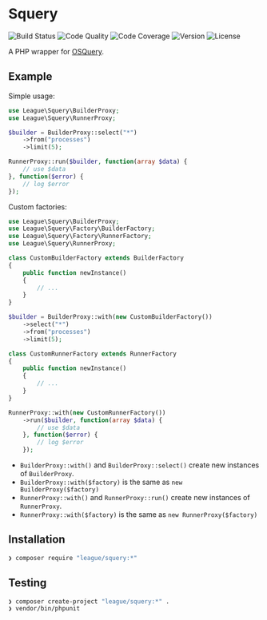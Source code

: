 # Squery

![Build Status](http://img.shields.io/travis/league/squery.svg?style=flat-square)
![Code Quality](http://img.shields.io/scrutinizer/g/league/squery.svg?style=flat-square)
![Code Coverage](http://img.shields.io/scrutinizer/coverage/g/league/squery.svg?style=flat-square)
![Version](http://img.shields.io/packagist/v/league/squery.svg?style=flat-square)
![License](http://img.shields.io/packagist/l/league/squery.svg?style=flat-square)

A PHP wrapper for [OSQuery](http://osquery.io).

## Example

Simple usage:

```php
use League\Squery\BuilderProxy;
use League\Squery\RunnerProxy;

$builder = BuilderProxy::select("*")
    ->from("processes")
    ->limit(5);

RunnerProxy::run($builder, function(array $data) {
    // use $data
}, function($error) {
    // log $error
});
```

Custom factories:

```php
use League\Squery\BuilderProxy;
use League\Squery\Factory\BuilderFactory;
use League\Squery\Factory\RunnerFactory;
use League\Squery\RunnerProxy;

class CustomBuilderFactory extends BuilderFactory
{
    public function newInstance()
    {
        // ...
    }
}

$builder = BuilderProxy::with(new CustomBuilderFactory())
    ->select("*")
    ->from("processes")
    ->limit(5);

class CustomRunnerFactory extends RunnerFactory
{
    public function newInstance()
    {
        // ...
    }
}

RunnerProxy::with(new CustomRunnerFactory())
    ->run($builder, function(array $data) {
        // use $data
    }, function($error) {
        // log $error
    });
```

- `BuilderProxy::with()` and `BuilderProxy::select()` create new instances of `BuilderProxy`.
- `BuilderProxy::with($factory)` is the same as `new BuilderProxy($factory)`
- `RunnerProxy::with()` and `RunnerProxy::run()` create new instances of `RunnerProxy`.
- `RunnerProxy::with($factory)` is the same as `new RunnerProxy($factory)`

## Installation

```sh
❯ composer require "league/squery:*"
```

## Testing

```sh
❯ composer create-project "league/squery:*" .
❯ vendor/bin/phpunit
```
